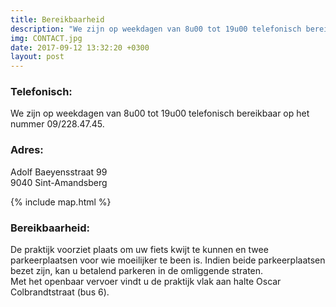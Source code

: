 ```yaml
---
title: Bereikbaarheid
description: "We zijn op weekdagen van 8u00 tot 19u00 telefonisch bereikbaar op het nummer 09/228.47.45 .."
img: CONTACT.jpg
date: 2017-09-12 13:32:20 +0300
layout: post
---
```


### Telefonisch:
We zijn op weekdagen van 8u00 tot 19u00 telefonisch bereikbaar op het nummer 09/228.47.45.

### Adres:

Adolf Baeyensstraat 99 <br>
9040 Sint-Amandsberg

{% include map.html %}

### Bereikbaarheid:
De praktijk voorziet plaats om uw fiets kwijt te kunnen en twee parkeerplaatsen voor wie moeilijker te been is. Indien beide parkeerplaatsen bezet zijn, kan u betalend parkeren in de omliggende straten. <br>
Met het openbaar vervoer vindt u de praktijk vlak aan halte Oscar Colbrandtstraat (bus 6).


